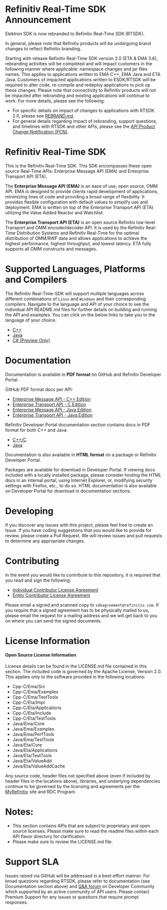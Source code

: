 # Refinitiv Real-Time SDK Announcement

Elektron SDK is now rebranded to Refinitiv Real-Time SDK (RTSDK).

In general, please note that Refinitiv products will be undergoing brand changes to reflect Refinitiv branding. 

Starting with release Refinitiv Real-Time SDK version 2.0 (ETA & EMA 3.6), rebranding activities will be completed and will impact customers in the following manner where applicable: namespace changes and jar files names. This applies to applications written to EMA C++, EMA Java and ETA Java. Customers of impacted applications written to ESDK/RTSDK will be required to alter code, re-compile and redeploy applications to pick up these changes. Please note that connectivity to Refinitiv products will not be impacted after rebranding and existing applications will continue to work. For more details, please see the following: 

- For specific details on impact of changes to applications with RTSDK 2.0, please see [REBRAND.md](REBRAND.md). 
- For general details regarding impact of rebranding, support questions, and timelines with RTSDK and other APIs, please see the [API Product Change Notification (PCN)](https://my.refinitiv.com/content/mytr/en/pcnpage/12072.html).


# Refinitiv Real-Time SDK
This is the Refinitiv Real-Time SDK. This SDK encompasses these open source Real-Time APIs: Enterprise Message API (EMA) and Enterprise Transport API (ETA).

The **Enterprise Message API (EMA)** is an ease of use, open source, OMM API. EMA is designed to provide clients rapid development of applications, minimizing lines of code and providing a broad range of flexibility. It provides flexible configuration with default values to simplify use and deployment.  EMA is written on top of the Enterprise Transport API (ETA) utilizing the Value Added Reactor and Watchlist. 

The **Enterprise Transport API (ETA)** is an open source Refinitiv low-level Transport and OMM encoder/decoder API. It is used by the Refinitiv Real-Time Distribution Systems and Refinitiv Real-Time for the optimal distribution of OMM/RWF data and allows applications to achieve the highest performance, highest throughput, and lowest latency. ETA fully supports all OMM constructs and messages.


# Supported Languages, Platforms and Compilers

The Refinitiv Real-Time-SDK will support multiple languages across different combinations of `Linux` and `Windows` and their corresponding compilers. Navigate to the language and API of your choice to see the individual API README.md files for further details on building and running the API and examples. You can click on the below links to take you to the language of your choice.

- [C++](Cpp-C)
- [Java](Java)
- [C# (Preview Only)](https://github.com/Refinitiv/Real-Time-SDK/tree/preview/CSharp)


# Documentation
Documentation is available in **PDF format** on GitHub and Refinitiv Developer Portal. 

GitHub PDF format docs per API:

- [Enterprise Message API - C++ Edition](Cpp-C/Ema/Docs)
- [Enterprise Transport API - C Edition](Cpp-C/Eta/Docs)
- [Enterprise Message API - Java Edition](Java/Ema/Docs)
- [Enterprise Transport API - Java Edition](Java/Eta/Docs)

Refinitiv Developer Portal documentation section contains docs in PDF format for both C++ and Java:

- [C++/C](https://developers.refinitiv.com/en/api-catalog/refinitiv-real-time-opnsrc/rt-sdk-cc/documentation)
- [Java](https://developers.refinitiv.com/en/api-catalog/refinitiv-real-time-opnsrc/rt-sdk-java/documentation)

Documentation is also available in **HTML format** on a package or Refinitiv Developer Portal. 

Packages are available for download in Developer Portal. If viewing docs included with a locally installed package, please consider hosting the HTML docs in an internal portal, using Internet Explorer, or, modifying security settings with Firefox, etc., to do so. HTML documentation is also available on Developer Portal for download in documentation sections.


# Developing 
If you discover any issues with this project, please feel free to create an Issue.
If you have coding suggestions that you would like to provide for review, please create a Pull Request.
We will review issues and pull requests to determine any appropriate changes.

# Contributing
In the event you would like to contribute to this repository, it is required that you read and sign the following:

- [Individual Contributor License Agreement](https://github.com/Refinitiv/Real-Time-SDK/blob/master/Refinitiv%20Real-Time%20API%20Individual%20Contributor%20License%20Agreement.pdf)
- [Entity Contributor License Agreement](https://github.com/Refinitiv/Real-Time-SDK/blob/master/Refinitiv%20Real-Time%20API%20Entity%20Contributor%20License%20Agreement.pdf)

Please email a signed and scanned copy to `sdkagreement@refinitiv.com`.  If you require that a signed agreement has to be physically mailed to us, please email the request for a mailing address and we will get back to you on where you can send the signed documents.

# License Information

#### Open Source License Information

License details can be found in the LICENSE.md file contained in this section. The included code is governed by the Apache License, Version 2.0. This applies only to the software provided in the following locations:

- Cpp-C/Ema/Src
- Cpp-C/Ema/Examples
- Cpp-C/Ema/TestTools
- Cpp-C/Eta/Impl
- Cpp-C/Eta/Applications
- Cpp-C/Eta/Include
- Cpp-C/Eta/TestTools
- Java/Ema/Core
- Java/Ema/Examples
- Java/Ema/PerfTools
- Java/Ema/TestTools
- Java/Eta/Core
- Java/Eta/Applications
- Java/Eta/TestTools
- Java/Eta/ValueAdd
- Java/Eta/ValueAddCache

Any source code, header files not specified above (even if included by header files in the locations above), libraries, and underlying dependencies continue to be governed by the licensing and agreements per the [MyRefinitiv](https://my.refinitiv.com/content/mytr/en/signin.html) site and RDC Program.



# Notes:
- This section contains APIs that are subject to proprietary and open source licenses.  Please make sure to read the readme files within each API flavor directory for clarification.
- Please make sure to review the LICENSE.md file.

# Support SLA

Issues raised via GitHub will be addressed in a best-effort manner. For broad questions regarding RTSDK, please refer to documentation (see Documentation section above) and [Q&A forum](https://community.developers.refinitiv.com/index.html) on Developer Community which supported by an active community of API users. Please contact Premium Support for any issues or questions that require prompt responses.
